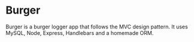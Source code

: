 # Burger
Burger is a burger logger app that follows the MVC design pattern. It uses MySQL, Node, Express, Handlebars and a homemade ORM.
